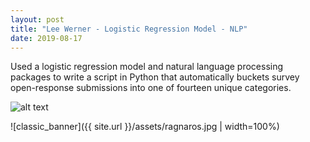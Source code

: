 ```yaml
---
layout: post
title: "Lee Werner - Logistic Regression Model - NLP"
date: 2019-08-17
---
```

Used a logistic regression model and natural language processing packages to write a script in Python that automatically buckets 
survey open-response submissions into one of fourteen unique categories.

![alt text](https://placekitten.com/300/300 "Text Title")

![classic_banner]({{ site.url }}/assets/ragnaros.jpg | width=100%)
